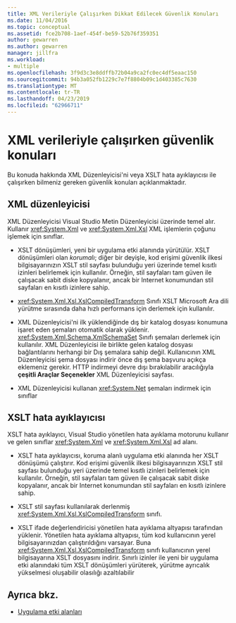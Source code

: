 ```yaml
---
title: XML Verileriyle Çalışırken Dikkat Edilecek Güvenlik Konuları
ms.date: 11/04/2016
ms.topic: conceptual
ms.assetid: fce2b708-1aef-454f-be59-52b76f359351
author: gewarren
ms.author: gewarren
manager: jillfra
ms.workload:
- multiple
ms.openlocfilehash: 3f9d3c3e8ddffb72b04a9ca2fc0ec4df5eaac150
ms.sourcegitcommit: 94b3a052fb1229c7e7f8804b09c1d403385c7630
ms.translationtype: MT
ms.contentlocale: tr-TR
ms.lasthandoff: 04/23/2019
ms.locfileid: "62966711"
---
```

# <a name="security-considerations-when-working-with-xml-data"></a>XML verileriyle çalışırken güvenlik konuları

Bu konuda hakkında XML Düzenleyicisi'ni veya XSLT hata ayıklayıcısı ile çalışırken bilmeniz gereken güvenlik konuları açıklanmaktadır.

## <a name="xml-editor"></a>XML düzenleyicisi

 XML Düzenleyicisi Visual Studio Metin Düzenleyicisi üzerinde temel alır. Kullanır <xref:System.Xml> ve <xref:System.Xml.Xsl> XML işlemlerin çoğunu işlemek için sınıflar.

- XSLT dönüşümleri, yeni bir uygulama etki alanında yürütülür. XSLT dönüşümleri olan *korumalı*; diğer bir deyişle, kod erişimi güvenlik ilkesi bilgisayarınızın XSLT stil sayfası bulunduğu yeri üzerinde temel kısıtlı izinleri belirlemek için kullanılır. Örneğin, stil sayfaları tam güven ile çalışacak sabit diske kopyalanır, ancak bir Internet konumundan stil sayfaları en kısıtlı izinlere sahip.

- <xref:System.Xml.Xsl.XslCompiledTransform> Sınıfı XSLT Microsoft Ara dili yürütme sırasında daha hızlı performans için derlemek için kullanılır.

- XML Düzenleyicisi'ni ilk yüklendiğinde dış bir katalog dosyası konumuna işaret eden şemaları otomatik olarak yüklenir. <xref:System.Xml.Schema.XmlSchemaSet> Sınıfı şemaları derlemek için kullanılır. XML Düzenleyicisi ile birlikte gelen katalog dosyası bağlantılarını herhangi bir Dış şemalara sahip değil. Kullanıcının XML Düzenleyicisi şema dosyası indirir önce dış şema başvuru açıkça eklemeniz gerekir. HTTP indirmeyi devre dışı bırakılabilir aracılığıyla **çeşitli Araçlar Seçenekler** XML Düzenleyicisi sayfası.

- XML Düzenleyicisi kullanan <xref:System.Net> şemaları indirmek için sınıflar

## <a name="xslt-debugger"></a>XSLT hata ayıklayıcısı

 XSLT hata ayıklayıcı, Visual Studio yönetilen hata ayıklama motorunu kullanır ve gelen sınıflar <xref:System.Xml> ve <xref:System.Xml.Xsl> ad alanı.

- XSLT hata ayıklayıcısı, koruma alanlı uygulama etki alanında her XSLT dönüşümü çalıştırır. Kod erişimi güvenlik ilkesi bilgisayarınızın XSLT stil sayfası bulunduğu yeri üzerinde temel kısıtlı izinleri belirlemek için kullanılır. Örneğin, stil sayfaları tam güven ile çalışacak sabit diske kopyalanır, ancak bir Internet konumundan stil sayfaları en kısıtlı izinlere sahip.

- XSLT stil sayfası kullanılarak derlenmiş <xref:System.Xml.Xsl.XslCompiledTransform> sınıfı.

- XSLT ifade değerlendiricisi yönetilen hata ayıklama altyapısı tarafından yüklenir. Yönetilen hata ayıklama altyapısı, tüm kod kullanıcının yerel bilgisayarınızdan çalıştırıldığını varsayar. Buna <xref:System.Xml.Xsl.XslCompiledTransform> sınıfı kullanıcının yerel bilgisayarına XSLT dosyasını indirir. Sınırlı izinler ile yeni bir uygulama etki alanındaki tüm XSLT dönüşümleri yürüterek, yürütme ayrıcalık yükselmesi oluşabilir olasılığı azaltılabilir

## <a name="see-also"></a>Ayrıca bkz.

- [Uygulama etki alanları](/dotnet/framework/app-domains/application-domains)